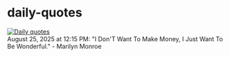 # daily-quotes
[![Daily quotes](https://github.com/ceepu8/daily-quotes/actions/workflows/daily-quote.yml/badge.svg)](https://github.com/ceepu8/daily-quotes/actions/workflows/daily-quote.yml)<br/>
August 25, 2025 at 12:15 PM: "I Don'T Want To Make Money, I Just Want To Be Wonderful." - Marilyn Monroe
